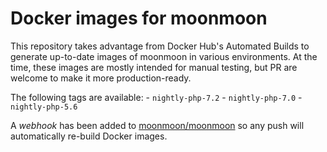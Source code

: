 # Docker images for moonmoon

This repository takes advantage from Docker Hub's Automated Builds to generate
up-to-date images of moonmoon in various environments. At the time, these 
images are mostly intended for manual testing, but PR are welcome to make it
more production-ready.

The following tags are available:
    - `nightly-php-7.2`
    - `nightly-php-7.0` 
    - `nightly-php-5.6`

A _webhook_ has been added to [moonmoon/moonmoon](https://github.com/moonmoon/moonmoon)
so any push will automatically re-build Docker images.

